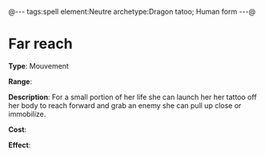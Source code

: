 @---
tags:spell
element:Neutre
archetype:Dragon tatoo; Human form
---@

# Far reach

**Type**:
Mouvement

**Range**:

**Description**:
For a small portion of her life she can launch her her tattoo off her body to reach forward and grab an enemy she can pull up close or immobilize.

**Cost**:

**Effect**:
